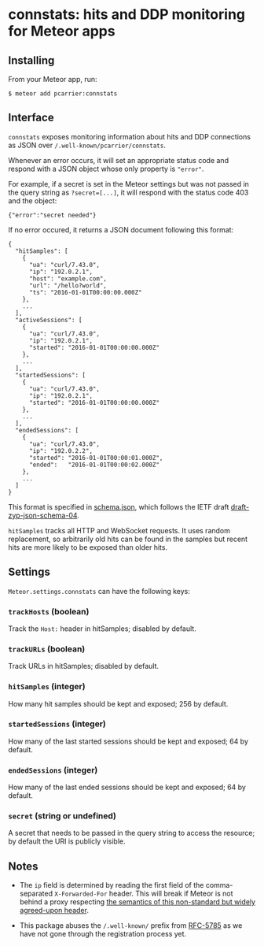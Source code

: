 # connstats: hits and DDP monitoring for Meteor apps

## Installing

From your Meteor app, run:

    $ meteor add pcarrier:connstats

## Interface

`connstats` exposes monitoring information about hits and DDP connections
as JSON over `/.well-known/pcarrier/connstats`.

Whenever an error occurs, it will set an appropriate status code and respond with a JSON object
whose only property is `"error"`.

For example, if a secret is set in the Meteor settings but was not passed in the query string as
`?secret=[...]`, it will respond with the status code 403 and the object:

    {"error":"secret needed"}

If no error occured, it returns a JSON document following this format:

    {
      "hitSamples": [
        {
          "ua": "curl/7.43.0",
          "ip": "192.0.2.1",
          "host": "example.com",
          "url": "/hello?world",
          "ts": "2016-01-01T00:00:00.000Z"
        },
        ...
      ],
      "activeSessions": [
        {
          "ua": "curl/7.43.0",
          "ip": "192.0.2.1",
          "started": "2016-01-01T00:00:00.000Z"
        },
        ...
      ],
      "startedSessions": [
        {
          "ua": "curl/7.43.0",
          "ip": "192.0.2.1",
          "started": "2016-01-01T00:00:00.000Z"
        },
        ...
      ],
      "endedSessions": [
        {
          "ua": "curl/7.43.0",
          "ip": "192.0.2.2",
          "started": "2016-01-01T00:00:01.000Z",
          "ended":   "2016-01-01T00:00:02.000Z"
        },
        ...
      ]
    }

This format is specified in [schema.json](https://github.com/pcarrier/meteor-connstats/blob/master/schema.json),
which follows the IETF draft [draft-zyp-json-schema-04](https://tools.ietf.org/html/draft-zyp-json-schema-04).

`hitSamples` tracks all HTTP and WebSocket requests.
It uses random replacement, so arbitrarily old hits can be found in the samples
but recent hits are more likely to be exposed than older hits.

## Settings

`Meteor.settings.connstats` can have the following keys:

### `trackHosts` (boolean)

Track the `Host:` header in hitSamples; disabled by default.

### `trackURLs` (boolean)

Track URLs in hitSamples; disabled by default.

### `hitSamples` (integer)

How many hit samples should be kept and exposed; 256 by default.

### `startedSessions` (integer)

How many of the last started sessions should be kept and exposed; 64 by default.

### `endedSessions` (integer)

How many of the last ended sessions should be kept and exposed; 64 by default.

### `secret` (string or undefined)

A secret that needs to be passed in the query string to access the resource;
by default the URI is publicly visible.

## Notes

- The `ip` field is determined by reading the first field of the comma-separated `X-Forwarded-For` header.
This will break if Meteor is not behind a proxy respecting
[the semantics of this non-standard but widely agreed-upon header](https://en.wikipedia.org/wiki/X-Forwarded-For).

- This package abuses the `/.well-known/` prefix from [RFC-5785](https://tools.ietf.org/html/rfc5785#section-3)
  as we have not gone through the registration process yet.
